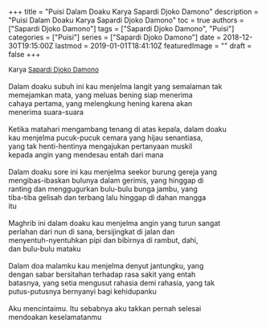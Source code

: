 +++
title = "Puisi Dalam Doaku Karya Sapardi Djoko Damono"
description = "Puisi Dalam Doaku Karya Sapardi Djoko Damono"
toc = true
authors = ["Sapardi Djoko Damono"]
tags = ["Sapardi Djoko Damono", "Puisi"]
categories = ["Puisi"]
series = ["Sapardi Djoko Damono"]
date = 2018-12-30T19:15:00Z
lastmod = 2019-01-01T18:41:10Z
featuredImage = ""
draft = false
+++

<div style="text-align: justify;">
<div style="font-size: small;">Karya <a href="/authors/sapardi-djoko-damono/" target="_blank">Sapardi Djoko Damono</a></div><br />
Dalam doaku subuh ini kau menjelma langit yang semalaman tak<br />memejamkan mata, yang meluas bening siap menerima<br />cahaya pertama, yang melengkung hening karena akan<br />menerima suara-suara<br /><br />Ketika matahari mengambang tenang di atas kepala, dalam doaku<br />kau menjelma pucuk-pucuk cemara yang hijau senantiasa,<br />yang tak henti-hentinya mengajukan pertanyaan muskil<br />kepada angin yang mendesau entah dari mana<br /><br />Dalam doaku sore ini kau menjelma seekor burung gereja yang<br />mengibas-ibaskan bulunya dalam gerimis, yang hinggap di<br />ranting dan menggugurkan bulu-bulu bunga jambu, yang<br />tiba-tiba gelisah dan terbang lalu hinggap di dahan mangga<br />itu<br /><br />Maghrib ini dalam doaku kau menjelma angin yang turun sangat<br />perlahan dari nun di sana, bersijingkat di jalan dan<br />menyentuh-nyentuhkan pipi dan bibirnya di rambut, dahi,<br />dan bulu-bulu mataku<br /><br />Dalam doa malamku kau menjelma denyut jantungku, yang<br />dengan sabar bersitahan terhadap rasa sakit yang entah<br />batasnya, yang setia mengusut rahasia demi rahasia, yang tak<br />putus-putusnya bernyanyi bagi kehidupanku<br /><br />Aku mencintaimu. Itu sebabnya aku takkan pernah selesai<br />mendoakan keselamatanmu</div>
